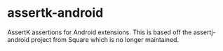 # assertk-android
AssertK assertions for Android extensions.  This is based off the assertj-android project from Square which is no longer maintained.
